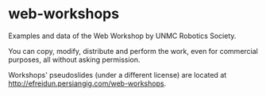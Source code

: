 # web-workshops
Examples and data of the Web Workshop by UNMC Robotics Society.

You can copy, modify, distribute and perform the work, even for commercial purposes, all without asking permission.

Workshops' pseudoslides (under a different license) are located at http://efreidun.persiangig.com/web-workshops.
